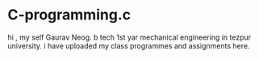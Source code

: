# C-programming.c
hi , my self Gaurav Neog. b tech 1st yar mechanical engineering in tezpur university. i have uploaded my class programmes and assignments here.
